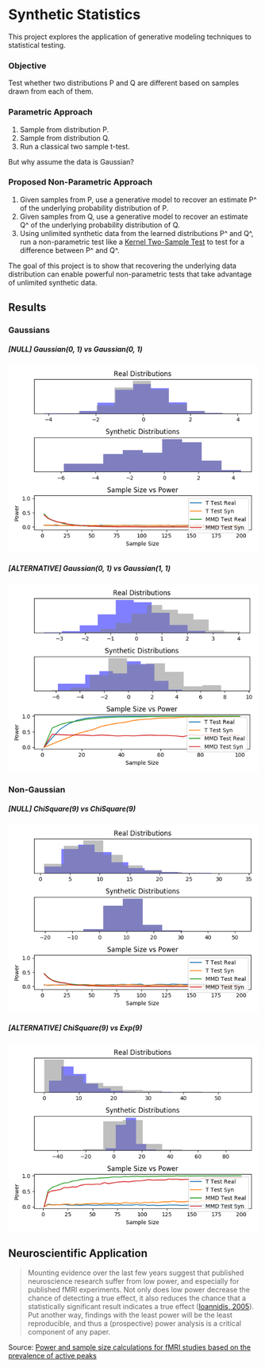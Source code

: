 # Synthetic Statistics
This project explores the application of generative modeling techniques to statistical testing.

### Objective
Test whether two distributions P and Q are different based on samples drawn from each of them.

### Parametric Approach
1) Sample from distribution P.
2) Sample from distribution Q.
3) Run a classical two sample t-test.

But why assume the data is Gaussian?

### Proposed Non-Parametric Approach
1) Given samples from P, use a generative model to recover an estimate P^ of the underlying probability distribution of P.
2) Given samples from Q, use a generative model to recover an estimate Q^ of the underlying probability distribution of Q.
3) Using unlimited synthetic data from the learned distributions P^ and Q^, run a non-parametric test like a [Kernel Two-Sample Test](http://www.gatsby.ucl.ac.uk/~gretton/mmd/mmd.htm) to test for a difference between P^ and Q^.

The goal of this project is to show that recovering the underlying data distribution can enable powerful non-parametric tests that take advantage of unlimited synthetic data.

## Results
### Gaussians
##### [NULL] Gaussian(0, 1) vs Gaussian(0, 1)
![Gaussian(0, 1) vs Gaussian(0, 1)](examples/sample_size_vs_power/gaussian_0_vs_gaussian_0.png)

##### [ALTERNATIVE] Gaussian(0, 1) vs Gaussian(1, 1)
![Gaussian(0, 1) vs Gaussian(1, 1)](examples/sample_size_vs_power/gaussian_0_vs_gaussian_1.png)


### Non-Gaussian
##### [NULL] ChiSquare(9) vs ChiSquare(9)
![ChiSquare(9) vs ChiSquare(9)](examples/sample_size_vs_power/chi_9_vs_chi_9.png)

##### [ALTERNATIVE] ChiSquare(9) vs Exp(9)
![ChiSquare(9) vs Exp(9)](examples/sample_size_vs_power/chi_9_vs_exp_9.png)

## Neuroscientific Application
> Mounting evidence over the last few years suggest that published neuroscience research suffer from low power, and especially
> for published fMRI experiments. Not only does low power decrease the chance of detecting a true effect, it also reduces the
> chance that a statistically significant result indicates a true effect ([Ioannidis, 2005](http://journals.plos.org/plosmedicine/article?id=10.1371/journal.pmed.0020124)). Put another way, findings with the
> least power will be the least reproducible, and thus a (prospective) power analysis is a critical component of any paper.
<!--
> In a scientific study, one typically aims for a statistical power of 80%, implying that a true effect in the population is
> detected with a 80% chance. Power computations allow researchers to compute the minimal number of subjects to obtain the
> aimed statistical power. As such, power calculations avoid spending time and money on studies that are futile, and also
> prevent wasting time and money adding extra subjects, when sufficient power was already available. -->

Source: [Power and sample size calculations for fMRI studies based on the prevalence of active peaks](https://www.biorxiv.org/content/biorxiv/early/2016/04/20/049429.full.pdf)
